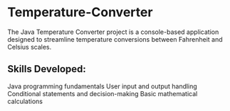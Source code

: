 # Temperature-Converter
The Java Temperature Converter project is a console-based application designed to streamline temperature conversions between Fahrenheit and Celsius scales.
## Skills Developed:

Java programming fundamentals
User input and output handling
Conditional statements and decision-making
Basic mathematical calculations
